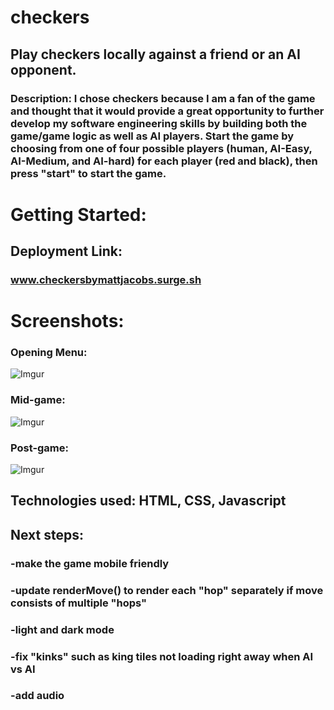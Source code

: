 # checkers

## Play checkers locally against a friend or an AI opponent.
### Description: I chose checkers because I am a fan of the game and thought that it would provide a great opportunity to further develop my software engineering skills by building both the game/game logic as well as AI players. Start the game by choosing from one of four possible players (human, AI-Easy, AI-Medium, and AI-hard) for each player (red and black), then press "start" to start the game.



# Getting Started:
## Deployment Link: 
### www.checkersbymattjacobs.surge.sh

# Screenshots:
### Opening Menu:
![Imgur](https://i.imgur.com/qc51JBQ.png)
### Mid-game:
![Imgur](https://i.imgur.com/8CSLOFV.png)
### Post-game:
![Imgur](https://i.imgur.com/3eBfTbi.png)


## Technologies used: HTML, CSS, Javascript

## Next steps:
### -make the game mobile friendly
### -update renderMove() to render each "hop" separately if move consists of multiple "hops"
### -light and dark mode
### -fix "kinks" such as king tiles not loading right away when AI vs AI
### -add audio